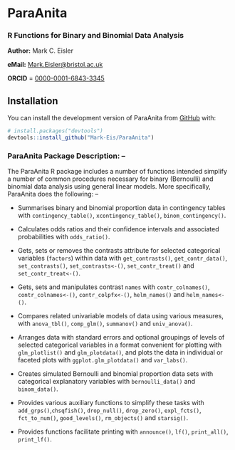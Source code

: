 # ParaAnita
### R Functions for Binary and Binomial Data Analysis

**Author:** Mark C. Eisler

**eMail:** Mark.Eisler@bristol.ac.uk

**ORCID** = [0000-0001-6843-3345](https://orcid.org/0000-0001-6843-3345)

## Installation

You can install the development version of ParaAnita from [GitHub](https://github.com/) with:
      
``` r
# install.packages("devtools")
devtools::install_github("Mark-Eis/ParaAnita")
```

### ParaAnita Package Description: –

The ParaAnita R package includes a number of functions intended simplify a number of common procedures necessary for binary  (Bernoulli) and binomial data analysis using general linear models. More specifically, ParaAnita does the following: – 

- Summarises binary and binomial proportion data in contingency tables with `contingency_table()`, `xcontingency_table()`, `binom_contingency()`.

- Calculates odds ratios and their confidence intervals and associated probabilities with `odds_ratio()`.

- Gets, sets or removes the contrasts attribute for selected categorical variables (`factors`) within data with `get_contrasts()`, `get_contr_data()`, `set_contrasts()`, `set_contrasts<-()`, `set_contr_treat()` and `set_contr_treat<-()`.

- Gets, sets and manipulates contrast `names` with `contr_colnames()`, `contr_colnames<-()`, `contr_colpfx<-()`, `helm_names()` and `helm_names<-()`.

- Compares related univariable models of data using various measures, with `anova_tbl()`, `comp_glm()`, `summanov()` and `univ_anova()`.

- Arranges data with standard errors and optional groupings of levels of selected categorical variables in a format convenient for plotting with `glm_plotlist()` and `glm_plotdata()`, and plots the data in individual or faceted plots with `ggplot.glm_plotdata()` and 
`var_labs()`.

- Creates simulated Bernoulli and binomial proportion data sets with categorical explanatory variables with `bernoulli_data()` and `binom_data()`.

- Provides various auxiliary functions to simplify these tasks with `add_grps()`,`chsqfish()`, `drop_null()`, `drop_zero()`, `expl_fcts()`, `fct_to_num()`, `good_levels()`, `rm_objects()` and `starsig()`.

- Provides functions facilitate printing with `announce()`,  `lf()`, `print_all()`, `print_lf()`.
